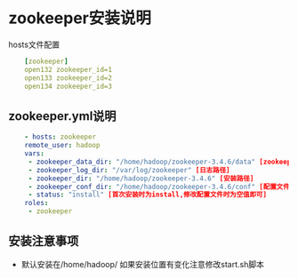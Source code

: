 zookeeper安装说明
=========
hosts文件配置

```yml
    [zookeeper]
    open132 zookeeper_id=1
    open133 zookeeper_id=2 
    open134 zookeeper_id=3
```


zookeeper.yml说明
------------
```yml
    - hosts: zookeeper
    remote_user: hadoop
    vars:
     - zookeeper_data_dir: "/home/hadoop/zookeeper-3.4.6/data" [zookeeper数据存放路径]
     - zookeeper_log_dir: "/var/log/zookeeper" [日志路径]
     - zookeeper_dir: "/home/hadoop/zookeeper-3.4.6" [安装路径]
     - zookeeper_conf_dir: "/home/hadoop/zookeeper-3.4.6/conf" [配置文件路径]
     - status: "install" [首次安装时为install,修改配置文件时为空值即可]
    roles:
     - zookeeper


```


安装注意事项
--------------
- 默认安装在/home/hadoop/ 如果安装位置有变化注意修改start.sh脚本

